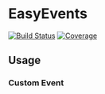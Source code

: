 # EasyEvents

[![Build Status](https://github.com/josePereiro/EasyEvents.jl/actions/workflows/CI.yml/badge.svg?branch=main)](https://github.com/josePereiro/EasyEvents.jl/actions/workflows/CI.yml?query=branch%3Amain)
[![Coverage](https://codecov.io/gh/josePereiro/EasyEvents.jl/branch/main/graph/badge.svg)](https://codecov.io/gh/josePereiro/EasyEvents.jl)

## Usage

### Custom Event

